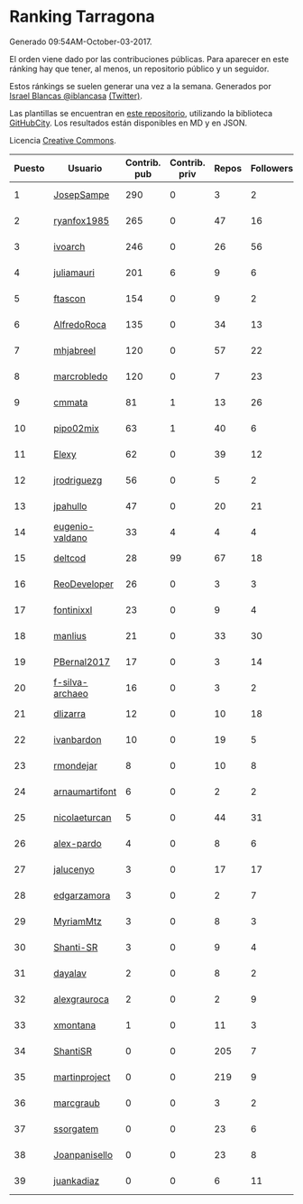 # Ranking Tarragona

Generado 09:54AM-October-03-2017.

El orden viene dado por las contribuciones públicas. Para aparecer en este ránking hay que tener, al menos, un repositorio público y un seguidor.

Estos ránkings se suelen generar una vez a la semana. Generados por [Israel Blancas @iblancasa](https://github.com/iblancasa/) [(Twitter)](https://twitter.com/iblancasa).

Las plantillas se encuentran en [este repositorio](https://github.com/iblancasa/GH-Spanish-Ranking), utilizando la biblioteca [GitHubCity](https://github.com/iblancasa/GitHubCity). Los resultados están disponibles en MD y en JSON.

Licencia [Creative Commons](https://creativecommons.org/licenses/by/4.0/).

| Puesto   |  Usuario  | Contrib. pub | Contrib. priv |Repos| Followers | Desde |  Avatar  |
|----------|-----------|--------------|---------------|-----|-----------|-------|----------|
|1|[JosepSampe](https://github.com/JosepSampe)|290|0|3|2|2015-01-08|![JosepSampe](https://avatars3.githubusercontent.com/u/10448186)|
|2|[ryanfox1985](https://github.com/ryanfox1985)|265|0|47|16|2011-10-26|![ryanfox1985](https://avatars1.githubusercontent.com/u/1152728)|
|3|[ivoarch](https://github.com/ivoarch)|246|0|26|56|2011-03-18|![ivoarch](https://avatars0.githubusercontent.com/u/677124)|
|4|[juliamauri](https://github.com/juliamauri)|201|6|9|6|2013-11-28|![juliamauri](https://avatars3.githubusercontent.com/u/6062402)|
|5|[ftascon](https://github.com/ftascon)|154|0|9|2|2012-11-24|![ftascon](https://avatars1.githubusercontent.com/u/2879103)|
|6|[AlfredoRoca](https://github.com/AlfredoRoca)|135|0|34|13|2014-08-15|![AlfredoRoca](https://avatars1.githubusercontent.com/u/8455554)|
|7|[mhjabreel](https://github.com/mhjabreel)|120|0|57|22|2014-10-08|![mhjabreel](https://avatars2.githubusercontent.com/u/9088025)|
|8|[marcrobledo](https://github.com/marcrobledo)|120|0|7|23|2015-09-19|![marcrobledo](https://avatars3.githubusercontent.com/u/14358263)|
|9|[cmmata](https://github.com/cmmata)|81|1|13|26|2013-04-22|![cmmata](https://avatars2.githubusercontent.com/u/4223148)|
|10|[pipo02mix](https://github.com/pipo02mix)|63|1|40|6|2011-07-03|![pipo02mix](https://avatars1.githubusercontent.com/u/892157)|
|11|[Elexy](https://github.com/Elexy)|62|0|39|12|2010-10-14|![Elexy](https://avatars1.githubusercontent.com/u/439063)|
|12|[jrodriguezg](https://github.com/jrodriguezg)|56|0|5|2|2013-02-05|![jrodriguezg](https://avatars2.githubusercontent.com/u/3486118)|
|13|[jpahullo](https://github.com/jpahullo)|47|0|20|21|2012-07-26|![jpahullo](https://avatars0.githubusercontent.com/u/2048296)|
|14|[eugenio-valdano](https://github.com/eugenio-valdano)|33|4|4|4|2014-03-12|![eugenio-valdano](https://avatars1.githubusercontent.com/u/6929185)|
|15|[deltcod](https://github.com/deltcod)|28|99|67|18|2015-09-22|![deltcod](https://avatars2.githubusercontent.com/u/14791993)|
|16|[ReoDeveloper](https://github.com/ReoDeveloper)|26|0|3|3|2013-01-20|![ReoDeveloper](https://avatars1.githubusercontent.com/u/3322211)|
|17|[fontinixxl](https://github.com/fontinixxl)|23|0|9|4|2013-07-24|![fontinixxl](https://avatars3.githubusercontent.com/u/5080665)|
|18|[manlius](https://github.com/manlius)|21|0|33|30|2013-11-18|![manlius](https://avatars2.githubusercontent.com/u/5968066)|
|19|[PBernal2017](https://github.com/PBernal2017)|17|0|3|14|2017-02-23|![PBernal2017](https://avatars3.githubusercontent.com/u/25979373)|
|20|[f-silva-archaeo](https://github.com/f-silva-archaeo)|16|0|3|2|2016-05-04|![f-silva-archaeo](https://avatars0.githubusercontent.com/u/19189330)|
|21|[dlizarra](https://github.com/dlizarra)|12|0|10|18|2015-04-12|![dlizarra](https://avatars1.githubusercontent.com/u/11906353)|
|22|[ivanbardon](https://github.com/ivanbardon)|10|0|19|5|2013-10-30|![ivanbardon](https://avatars0.githubusercontent.com/u/5808889)|
|23|[rmondejar](https://github.com/rmondejar)|8|0|10|8|2008-06-20|![rmondejar](https://avatars2.githubusercontent.com/u/14419)|
|24|[arnaumartifont](https://github.com/arnaumartifont)|6|0|2|2|2014-11-07|![arnaumartifont](https://avatars2.githubusercontent.com/u/9613200)|
|25|[nicolaeturcan](https://github.com/nicolaeturcan)|5|0|44|31|2014-04-10|![nicolaeturcan](https://avatars0.githubusercontent.com/u/7248811)|
|26|[alex-pardo](https://github.com/alex-pardo)|4|0|8|6|2012-09-19|![alex-pardo](https://avatars3.githubusercontent.com/u/2378470)|
|27|[jalucenyo](https://github.com/jalucenyo)|3|0|17|17|2012-04-06|![jalucenyo](https://avatars2.githubusercontent.com/u/1618926)|
|28|[edgarzamora](https://github.com/edgarzamora)|3|0|2|7|2013-05-02|![edgarzamora](https://avatars0.githubusercontent.com/u/4320475)|
|29|[MyriamMtz](https://github.com/MyriamMtz)|3|0|8|3|2013-11-25|![MyriamMtz](https://avatars0.githubusercontent.com/u/6032560)|
|30|[Shanti-SR](https://github.com/Shanti-SR)|3|0|9|4|2014-11-12|![Shanti-SR](https://avatars3.githubusercontent.com/u/9694646)|
|31|[dayalav](https://github.com/dayalav)|2|0|8|2|2013-06-10|![dayalav](https://avatars1.githubusercontent.com/u/4660940)|
|32|[alexgrauroca](https://github.com/alexgrauroca)|2|0|2|9|2013-07-31|![alexgrauroca](https://avatars0.githubusercontent.com/u/5131860)|
|33|[xmontana](https://github.com/xmontana)|1|0|11|3|2011-03-04|![xmontana](https://avatars1.githubusercontent.com/u/650776)|
|34|[ShantiSR](https://github.com/ShantiSR)|0|0|205|7|2013-01-16|![ShantiSR](https://avatars0.githubusercontent.com/u/3288528)|
|35|[martinproject](https://github.com/martinproject)|0|0|219|9|2008-06-13|![martinproject](https://avatars3.githubusercontent.com/u/13601)|
|36|[marcgraub](https://github.com/marcgraub)|0|0|3|2|2012-10-02|![marcgraub](https://avatars0.githubusercontent.com/u/2468006)|
|37|[ssorgatem](https://github.com/ssorgatem)|0|0|23|6|2009-07-23|![ssorgatem](https://avatars1.githubusercontent.com/u/108138)|
|38|[Joanpanisello](https://github.com/Joanpanisello)|0|0|23|8|2013-09-20|![Joanpanisello](https://avatars2.githubusercontent.com/u/5502417)|
|39|[juankadiaz](https://github.com/juankadiaz)|0|0|6|11|2013-10-04|![juankadiaz](https://avatars1.githubusercontent.com/u/5609996)|
